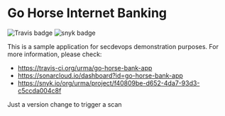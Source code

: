 # Go Horse Internet Banking
![Travis badge](https://travis-ci.org/urma/go-horse-bank-app.svg?branch=master)
![snyk badge](https://snyk.io/test/github/urma/go-horse-bank-app/badge.svg)

This is a sample application for secdevops demonstration purposes. For more information, please check:
* https://travis-ci.org/urma/go-horse-bank-app
* https://sonarcloud.io/dashboard?id=go-horse-bank-app
* https://snyk.io/org/urma/project/f40809be-d652-4da7-93d3-c5ccda004c8f

Just a version change to trigger a scan
